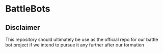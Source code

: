 # BattleBots

## Disclaimer

This repository should ultimately be use as the official repo for our battle bot project if we intend to pursue it any further after our formation


